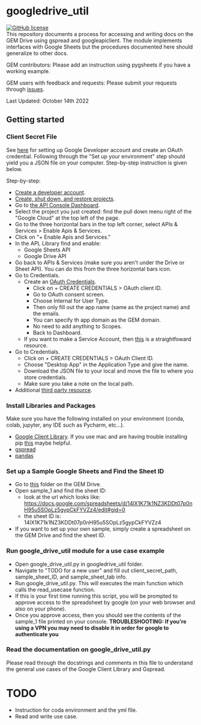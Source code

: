 # googledrive_util
<!---[![Build Status](https://img.shields.io/travis/npm/npm/latest.svg?style=flat-square)](https://travis-ci.org/npm/npm)--->
<!---[![npm](https://img.shields.io/npm/v/npm.svg?style=flat-square)](https://www.npmjs.com/package/npm)--->
<!---[![PRs Welcome](https://img.shields.io/badge/PRs-welcome-brightgreen.svg?style=flat-square)](http://makeapullrequest.com)--->
[![GitHub license](https://img.shields.io/badge/license-MIT-blue.svg?style=flat-square)](https://github.com/your/your-project/blob/master/LICENSE)  
This repository documents a process for accessing and writing docs on the GEM Drive using gspread and googleapiclient.
The module implements interfaces with Google Sheets but the procedures documented here should generalize to other docs. 

GEM contributors: Please add an instruction using pygsheets if you have a working example.  

GEM users with feedback and requests: Please submit your requests through [issues](https://github.com/GlobalEnergyMonitor/googledrive_util/issues).

Last Updated: October 14th 2022

## Getting started
### Client Secret File
See [here](https://developers.google.com/sheets/api/quickstart/python) for setting up Google Developer account and create an OAuth credential.
Following through the "Set up your environment" step should yield you a JSON file on your computer. Step-by-step instruction is given below. 

Step-by-step:
* [Create a developer account](https://developers.google.com/).
* [Create, shut down, and restore projects](https://support.google.com/googleapi/answer/6251787?hl=en#zippy=%2Ccreate-a-project).
* Go to [the API Console Dashboard](https://console.developers.google.com/).
* Select the project you just created: find the pull down menu right of the "Google Cloud" at the top left of the page.
* Go to the three horizontal bars in the top left corner, select APIs & Services > Enable Apis & Services.
* Click on "+ Enable Apis and Services."
* In the APL Library find and enable:
  * Google Sheets API
  * Google Drive API
* Go back to APIs & Services (make sure you aren't under the Drive or Sheet API). You can do this from the three horizontal bars icon.
* Go to Credentials.
  * Create an [OAuth Credentials](https://developers.google.com/workspace/guides/configure-oauth-consent).
    * Click on + CREATE CREDENTIALS > OAuth client ID.
    * Go to OAuth consent screen.
    * Choose Internal for User Type.
    * Then only fill out the app name (same as the project name) and the emails.
    * You can specify th app domain as the GEM domain.
    * No need to add anything to Scopes.
    * Back to Dashboard.
  * If you want to make a Service Account, then [this](https://www.youtube.com/watch?v=4ssigWmExak) is a straightfoward resource.
* Go to Credentials.
  * Click on + CREATE CREDENTIALS > OAuth Client ID.
  * Choose "Desktop App" in the Application Type and give the name.
  * Download the JSON file to your local and move the file to where you store credentials.
  * Make sure you take a note on the local path.
* Additional [third party resource](https://levelup.gitconnected.com/python-pandas-google-spreadsheet-476bd6a77f2b).

### Install Libraries and Packages
Make sure you have the following installed on your environment (conda, colab, jupyter, any IDE such as Pycharm, etc...).    
- [Google Client Library](https://developers.google.com/sheets/api/quickstart/python#install_the_google_client_library). If you use mac and are having trouble installing pip [this](https://gist.github.com/haircut/14705555d58432a5f01f9188006a04ed) maybe helpful.
- [gspread](https://docs.gspread.org/en/latest/)  
- [pandas](https://pandas.pydata.org/)

### Set up a Sample Google Sheets and Find the Sheet ID
- Go to [this](https://drive.google.com/drive/folders/1DaMi_yPWxCERsTxBJB1-tqEX49Zkv_5D) folder on the GEM Drive.
- Open sample_1 and find the sheet ID:
  - look at the url which looks like: https://docs.google.com/spreadsheets/d/14lX1K71k1NZ3KDDt07p0nH95u5SOpLz5gypCkFYVZz4/edit#gid=0
  - the sheet ID is: 14lX1K71k1NZ3KDDt07p0nH95u5SOpLz5gypCkFYVZz4
- If you want to set up your own sample, simply create a spreadsheet on the GEM Drive and find the sheet ID.

### Run google_drive_util module for a use case example
- Open google_drive_util.py in googledrive_util folder.
- Navigate to "TODO for a new user" and fill out client_secret_path, sample_sheet_ID, and sample_sheet_tab info.
- Run google_drive_util.py. This will executes the main function which calls the read_usecase function. 
- If this is your first time running this script, you will be prompted to approve access to the spreadsheet by google (on your web browser and also on your phone).
- Once you approve access, then you should see the contents of the sample_1 file printed on your console.
**TROUBLESHOOTING: If you're using a VPN you may need to disable it in order for google to authenticate you**

### Read the documentation on google_drive_util.py
Please read through the docstrings and comments in this file to understand the general use cases of the Google Client Library and Gspread.

# TODO
- Instruction for coda environment and the yml file.
- Read and write use case.
